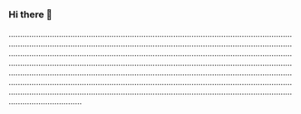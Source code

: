 ### Hi there 👋

....................................................................................................................................................................................................................................................................................................................................................................................................................................................................................................................................................................................................................................................................................................................................................................................................................................................................................................................................